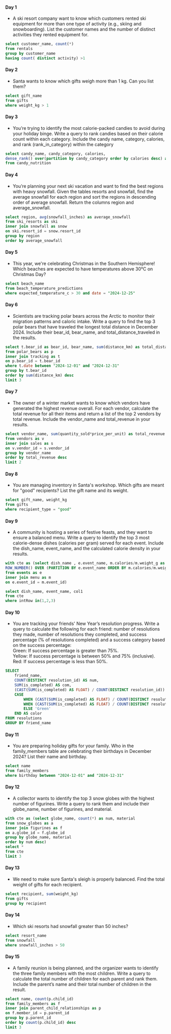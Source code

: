 #### Day 1 
- A ski resort company want to know which customers rented ski equipment for more than one type of activity (e.g., skiing and snowboarding). List the customer names and the number of distinct activities they rented equipment for.
 ````sql
 select customer_name, count(*)
from rentals 
group by customer_name
having count( distinct activity) >1
````
#### Day 2
- Santa wants to know which gifts weigh more than 1 kg. Can you list them?
 ````sql
select gift_name
from gifts
where weight_kg > 1
````
#### Day 3
- You’re trying to identify the most calorie-packed candies to avoid during your holiday binge. Write a query to rank candies based on their calorie count within each category. Include the candy name, category, calories, and rank (rank_in_category) within the category
 ````sql
select candy_name, candy_category, calories,
dense_rank() over(partition by candy_category order by calories desc) as ranking
from candy_nutrition
````
#### Day 4
- You’re planning your next ski vacation and want to find the best regions with heavy snowfall. Given the tables resorts and snowfall, find the average snowfall for each region and sort the regions in descending order of average snowfall. Return the columns region and average_snowfall.
 ````sql
select region, avg(snowfall_inches) as average_snowfall
from ski_resorts as ski
inner join snowfall as snow 
on ski.resort_id = snow.resort_id
group by region
order by average_snowfall
````
#### Day 5
- This year, we're celebrating Christmas in the Southern Hemisphere! Which beaches are expected to have temperatures above 30°C on Christmas Day?
````sql
select beach_name
from beach_temperature_predictions
where expected_temperature_c > 30 and date = "2024-12-25"
````
#### Day 6
- Scientists are tracking polar bears across the Arctic to monitor their migration patterns and caloric intake. Write a query to find the top 3 polar bears that have traveled the longest total distance in December 2024. Include their bear_id, bear_name, and total_distance_traveled in the results.
````sql
select t.bear_id as bear_id, bear_name, sum(distance_km) as total_distance_traveled
from polar_bears as p
inner join tracking as t
on p.bear_id = t.bear_id
where t.date between "2024-12-01" and "2024-12-31"
group by t.bear_id
order by sum(distance_km) desc
limit 3
````
#### Day 7
- The owner of a winter market wants to know which vendors have generated the highest revenue overall. For each vendor, calculate the total revenue for all their items and return a list of the top 2 vendors by total revenue. Include the vendor_name and total_revenue in your results.
````sql
select vendor_name, sum(quantity_sold*price_per_unit) as total_revenue
from vendors as v 
inner join sales as s 
on v.vendor_id = s.vendor_id
group by vendor_name
order by total_revenue desc
limit 2
````
#### Day 8
- You are managing inventory in Santa's workshop. Which gifts are meant for "good" recipients? List the gift name and its weight.
````sql
select gift_name, weight_kg
from gifts
where recipient_type = "good"
````
#### Day 9
- A community is hosting a series of festive feasts, and they want to ensure a balanced menu. Write a query to identify the top 3 most calorie-dense dishes (calories per gram) served for each event. Include the dish_name, event_name, and the calculated calorie density in your results.
````sql
with cte as (select dish_name , e.event_name, m.calories/m.weight_g as col1,
ROW_NUMBER() OVER (PARTITION BY e.event_name ORDER BY m.calories/m.weight_g DESC) AS intRow
from events as e
inner join menu as m 
on e.event_id = m.event_id)

select dish_name, event_name, col1
from cte 
where intRow in(1,2,3)
````
#### Day 10
- You are tracking your friends' New Year’s resolution progress. Write a query to calculate the following for each friend: number of resolutions they made, number of resolutions they completed, and success percentage (% of resolutions completed) and a success category based on the success percentage: <br>
Green: If success percentage is greater than 75%. <br>
Yellow: If success percentage is between 50% and 75% (inclusive). <br>
Red: If success percentage is less than 50%.
````sql
SELECT 
    friend_name, 
    COUNT(DISTINCT resolution_id) AS num, 
    SUM(is_completed) AS com, 
    (CAST(SUM(is_completed) AS FLOAT) / COUNT(DISTINCT resolution_id)) * 100 AS pct,
    CASE 
        WHEN (CAST(SUM(is_completed) AS FLOAT) / COUNT(DISTINCT resolution_id)) * 100 < 50 THEN 'Red'
        WHEN (CAST(SUM(is_completed) AS FLOAT) / COUNT(DISTINCT resolution_id)) * 100 BETWEEN 50 AND 75 THEN 'Yellow'
        ELSE 'Green' 
    END AS color
FROM resolutions 
GROUP BY friend_name
````
#### Day 11
- You are preparing holiday gifts for your family. Who in the family_members table are celebrating their birthdays in December 2024? List their name and birthday.
````sql
select name 
from family_members
where birthday between "2024-12-01" and "2024-12-31"
````
#### Day 12 
- A collector wants to identify the top 3 snow globes with the highest number of figurines. Write a query to rank them and include their globe_name, number of figurines, and material.
````sql
with cte as (select globe_name, count(*) as num, material 
from snow_globes as a
inner join figurines as f 
on a.globe_id = f.globe_id
group by globe_name, material
order by num desc)
select *
from cte
limit 3
````
#### Day 13
- We need to make sure Santa's sleigh is properly balanced. Find the total weight of gifts for each recipient.
````sql
select recipient, sum(weight_kg) 
from gifts
group by recipient
````
#### Day 14
- Which ski resorts had snowfall greater than 50 inches?
````sql
select resort_name
from snowfall
where snowfall_inches > 50
````
#### Day 15
- A family reunion is being planned, and the organizer wants to identify the three family members with the most children. Write a query to calculate the total number of children for each parent and rank them. Include the parent’s name and their total number of children in the result.
````sql
select name, count(p.child_id)
from family_members as f  
inner join parent_child_relationships as p 
on f.member_id = p.parent_id
group by p.parent_id
order by count(p.child_id) desc
limit 3
````

